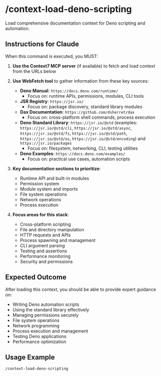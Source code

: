 # /context-load-deno-scripting

Load comprehensive documentation context for Deno scripting and automation.

## Instructions for Claude

When this command is executed, you MUST:

1. **Use the Context7 MCP server** (if available) to fetch and load context from the URLs below
2. **Use WebFetch tool** to gather information from these key sources:
   - **Deno Manual**: `https://docs.deno.com/runtime/`
     - Focus on: runtime APIs, permissions, modules, CLI tools
   - **JSR Registry**: `https://jsr.io/`
     - Focus on: package discovery, standard library modules
   - **Dax Documentation**: `https://github.com/dsherret/dax`
     - Focus on: cross-platform shell commands, process execution
   - **Deno Standard Library**: `https://jsr.io/@std` (examples: `https://jsr.io/@std/cli`, `https://jsr.io/@std/async`, `https://jsr.io/@std/fs`, `https://jsr.io/@std/path`, `https://jsr.io/@std/os`, `https://jsr.io/@std/encoding`) and `https://jsr.io/packages`
     - Focus on: filesystem, networking, CLI, testing utilities
   - **Deno Examples**: `https://docs.deno.com/examples/`
     - Focus on: practical use cases, automation scripts

3. **Key documentation sections to prioritize**:
   - Runtime API and built-in modules
   - Permission system
   - Module system and imports
   - File system operations
   - Network operations
   - Process execution

4. **Focus areas for this stack**:
   - Cross-platform scripting
   - File and directory manipulation
   - HTTP requests and APIs
   - Process spawning and management
   - CLI argument parsing
   - Testing and assertions
   - Performance monitoring
   - Security and permissions

## Expected Outcome

After loading this context, you should be able to provide expert guidance on:

- Writing Deno automation scripts
- Using the standard library effectively
- Managing permissions securely
- File system operations
- Network programming
- Process execution and management
- Testing Deno applications
- Performance optimization

## Usage Example

```
/context-load-deno-scripting
```
